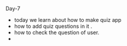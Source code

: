 Day-7

- today we learn about how to make quiz app
- how to add quiz questions in it .
- how to check the question of user.
-  
